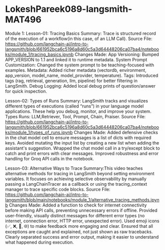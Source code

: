 # LokeshPareek089-langsmith-MAT496
Module 1:
  Lesson-01: Tracing Basics
    Summary: Trace is structured record of the execution of a workflow(in this case, of an LLM Call).
    Source File: https://github.com/langchain-ai/intro-to-langsmith/blob/661952bca6c5196a8d60c5a3d64448206ca07ba4/notebooks/module_1/tracing_basics.ipynb
    Changes Made:
      App Versioning: Bumped APP_VERSION to 1.1 and linked it to runtime metadata.
      System Prompt Customization: Changed the system prompt to be teaching-focused with examples.
      Metadata: Added richer metadata (vectordb, environment, app_version, model_name, model_provider,
      temperature).
      Tags: Introduced tags (rag, retrieval, generation, llm, pipeline) for better filtering in LangSmith.
      Debug Logging: Added local debug prints of question/answer for quick inspection.

  Lesson-02: Types of Runs
    Summary: LangSmith tracks and visualizes different types of executions (called “runs”) in your
      language model applications. These help you debug, monitor, and improve your system. Types Runs:
      LLM,Retriever, Tool, Prompt, Chain, Praiser.
    Source File: https://github.com/langchain-ai/intro-to-langsmith/blob/661952bca6c5196a8d60c5a3d64448206ca07ba4/notebooks/module_1/types_of_runs.ipynb
    Changes Made:
      Added defensive checks in the chat model cell to ensure messages is a list of dicts with required
      keys.
      Avoided mutating the input list by creating a new list when adding the assistant's suggestion.
      Wrapped the chat model call in a try/except block to catch and print errors with clear messages.
      Improved robustness and error handling for Groq API calls in the notebook.

  Lesson-03: Alternative Ways to Trace
    Summary:This video teaches alternative  methods for tracing in LangSmith beyond setting environment
      variables. It focuses on achieving selective observability by manually passing a LangChainTracer
      as a callback or using the tracing_context manager to trace specific code blocks.
    Source File: https://github.com/langchain-ai/intro-to-langsmith/blob/main/notebooks/module_1/alternative_tracing_methods.ipynb
    Changes Made:
      Added a function to check for internet connectivity before making API calls, preventing
      unnecessary errors if offline.
      Provided user-friendly, visually distinct messages for different error types (no internet,
      connection error, HTTP error, unexpected error).
      Used emoji icons (✅, ❌, 🚫, 🌐) to make feedback more engaging and clear.
      Ensured that all exceptions are caught and explained, not just shown as raw tracebacks.
      Clearly separated success and error output, making it easier to understand what happened during
      execution.
